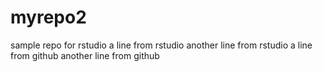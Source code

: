 # myrepo2
sample repo for rstudio
a line from rstudio
another line from rstudio
a line from github
another line from github
